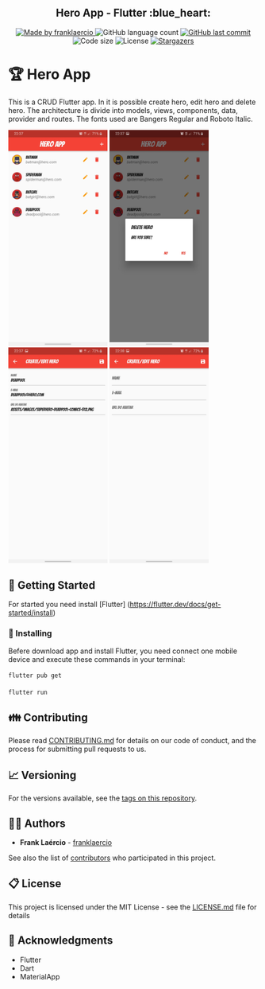<h2 align="center"> 
  Hero App - Flutter :blue_heart:
</h1>

<p align="center">
  <a href="https://www.linkedin.com/in/frank-laercio/">
    <img alt="Made by franklaercio" src="https://img.shields.io/badge/Linkedin-Made%20by%20franklaercio-blue">
  </a>
  
  <img alt="GitHub language count" src="https://img.shields.io/github/languages/count/franklaercio/hero-crud-flutter?color=%2304D361">
  
  <a href="https://github.com/franklaercio/hero-crud-flutter/commits/master">
    <img alt="GitHub last commit" src="https://img.shields.io/github/last-commit/franklaercio/hero-crud-flutter">
  </a>
  
  <img alt="Code size" src="https://img.shields.io/github/languages/code-size/franklaercio/hero-crud-flutter">

  <img alt="License" src="https://img.shields.io/badge/license-MIT-brightgreen">
   <a href="https://github.com/franklaercio/hero-crud-flutter/stargazers">
    <img alt="Stargazers" src="https://img.shields.io/github/stars/franklaercio/hero-crud-flutter?style=social">
  </a>
</p>

# :trophy: Hero App

This is a CRUD Flutter app. In it is possible create hero, edit hero and delete hero. The architecture is divide into models, views, components, data, provider and routes. The fonts used are Bangers Regular and Roboto Italic.

<p>
<img src="assets/images/print_screen_1.jpeg" width="200">  <img src="assets/images/print_screen_2.jpeg" width="200">  <img src="assets/images/print_screen_3.jpeg" width="200"> <img src="assets/images/print_screen_4.jpeg" width="200">
</p>

## :mag_right: Getting Started

For started you need install [Flutter] (https://flutter.dev/docs/get-started/install)

### :hammer: Installing

Befere download app and install Flutter, you need connect one mobile device and execute these commands in your terminal:

```flutter pub get``` <br /><br />
```flutter run```

## :family: Contributing

Please read [CONTRIBUTING.md](https://gist.github.com/PurpleBooth/b24679402957c63ec426) for details on our code of conduct, and the process for submitting pull requests to us.

## :chart_with_upwards_trend: Versioning

For the versions available, see the [tags on this repository](https://github.com/franklaercio/Ecoleta/tags). 

## :man_technologist: Authors

* **Frank Laércio** - [franklaercio](https://github.com/franklaercio)

See also the list of [contributors](https://github.com/franklaercio/Ecoleta/contributors) who participated in this project.

## :clipboard: License

This project is licensed under the MIT License - see the [LICENSE.md](LICENSE.md) file for details

## :newspaper: Acknowledgments

* Flutter
* Dart
* MaterialApp
